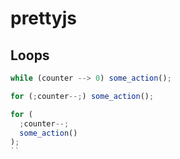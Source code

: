 # prettyjs

## Loops

```JavaScript
while (counter --> 0) some_action();
```

```JavaScript
for (;counter--;) some_action();
```

```JavaScript
for (
  ;counter--;
  some_action()
);
``
